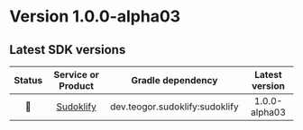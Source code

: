 [//]: # (This file was automatically generated - do not edit)

# Version 1.0.0-alpha03

## Latest SDK versions

| Status |            Service or Product             |       Gradle dependency        | Latest version |
|:------:|:-----------------------------------------:|:------------------------------:|:--------------:|
|   🧪   | [Sudoklify](../../../reference/sudoklify) | dev.teogor.sudoklify:sudoklify | 1.0.0-alpha03  |
